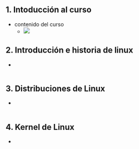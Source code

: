 ## 1. Intoducción al curso
- contenido del curso
  - ![](https://trello-attachments.s3.amazonaws.com/5da0d7fb764b8b74e4c44bc9/962x527/f012bd623e7c5e1ab9b6960d4f52d20e/image.png)
## 2. Introducción e historia de linux
- 
```js
```
## 3. Distribuciones de Linux
- 
```js
```
## 4. Kernel de Linux
- 
```js
```